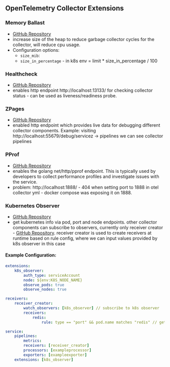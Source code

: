 ## OpenTelemetry Collector Extensions

### Memory Ballast 
- [GitHub Repository](https://github.com/open-telemetry/opentelemetry-collector/tree/main/extension/ballastextension)
- increase size of the heap to reduce garbage collector cycles for the collector, will reduce cpu usage.
- Configuration options:
  - `size_mib`:
  - `size_in_percentage` - in k8s env = limit * size_in_percentage / 100

### Healthcheck 
- [GitHub Repository](https://github.com/open-telemetry/opentelemetry-collector-contrib/tree/main/extension/healthcheckextension)
- enables http endpoint http://localhost:13133/ for checking collector status - can be used as liveness/readiness probe.

### ZPages 
- [GitHub Repository](https://github.com/open-telemetry/opentelemetry-collector/blob/main/extension/zpagesextension/README.md)
- enabled http endpoint which provides live data for debugging different collector components.
  Example: visiting http://localhost:55679/debug/servicez -> pipelines we can see collector pipelines

### PProf 
- [GitHub Repository](https://github.com/open-telemetry/opentelemetry-collector-contrib/tree/main/extension/pprofextension)
- enables the golang net/http/pprof endpoint. This is typically used by developers to collect performance profiles and investigate issues with the service.
- problem: http://localhost:1888/ - 404 when setting port to 1888 in otel collector yml - docker compose was exposing it on 1888.

### Kubernetes Observer 
- [GitHub Repository](https://github.com/open-telemetry/opentelemetry-collector-contrib/blob/main/extension/observer/k8sobserver/README.md)
- get kubernetes info via pod, port and node endpoints. other collector components can subscribe to observers,
  currently only receiver creator - [GitHub Repository](https://github.com/open-telemetry/opentelemetry-collector-contrib/blob/main/receiver/receivercreator/README.md).
  receiver creator is used to create receivers at runtime based on rule config, where we can input values provided by k8s observer in this case

#### Example Configuration:
```yaml
extensions:
    k8s_observer:
        auth_type: serviceAccount
        node: ${env:K8S_NODE_NAME}
        observe_pods: true
        observe_nodes: true

receivers:
    receiver_creator:
        watch_observers: [k8s_observer] // subscribe to k8s observer
        receivers:
            redis:
                rule: type == "port" && pod.name matches "redis" // gets pod name from k8s observer

service:
    pipelines:
        metrics:
        receivers: [receiver_creator]
        processors: [exampleprocessor]
        exporters: [exampleexporter]
    extensions: [k8s_observer]
